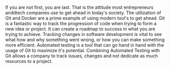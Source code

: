If you are not first, you are last. That is the attitude most entrepreneurs anddtech companies use to get ahead in today's society. The utilization of Git and Docker are a prime example of using modern tool's to get ahead. Git is a fantastic way to track the progression of code when trying to form a new idea or project. It can create a roadmap to success in what you are trying to achieve. Tracking changes in software development is vital to see what how and why something went wrong, or how you can make something more efficient. Automated testing is a tool that can go hand in hand with the usage of Git to maximize it's potential. Combining Automated Testing with Git allows a company to track issues, changes and not dedicate as much resources to a project.


